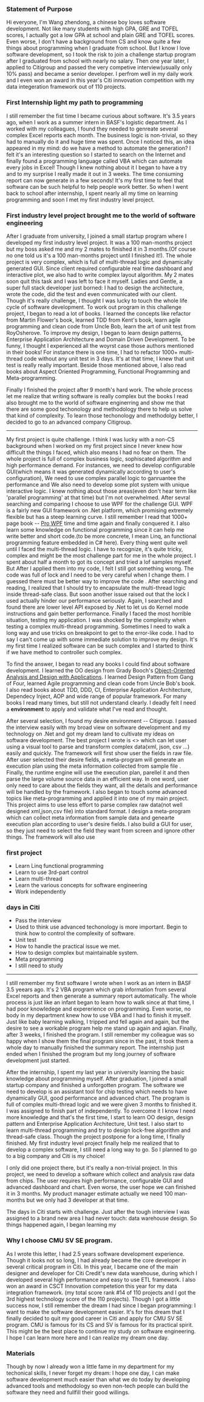 ### Statement of Purpose
Hi everyone, I'm Wang zhendong, a chinese boy loves software development. Not like many students with high GPA, GRE and TOFEL scores, I actually got a low GPA at school and plain GRE and TOFEL scores. Even worse, I don't have a background from CS and know quite a few things about programming when I graduate from school. But I know I love software development, so I took the risk to join a challenge startup program after I graduated from school with nearly no salary. Then one year later, I applied to Citigroup and passed the very competive interview(usually only 10% pass) and became a senior developer. I perfrom well in my daily work and I even won an award in this year's Citi innvovation competition with my data integeration framework out of 110 projects.  



### First Internship light my path to programming
I still remember the fist time I became curious about software. It's 3.5 years ago, when I work as a summer intern in BASF's logistic department. As I worked with my colleagues, I found they needed to genreate several complex Excel reports each month. The business logic is non-trivial, so they had to manually do it and huge time was spent. Once I noticed this, an idea appeared in my mind: do we have a method to automate the generation? I felt it's an interesting question so I started to search on the Internet and finally found a programming language called VBA which can automate every jobs in Excel! Though I knew nothing about it I began to have a try and to my surprise I really made it out in 3 weeks. The time consuming report can now generate in a few seconds! It's my first time to feel that software can be such helpful to help people work better. So when I went back to school after internship, I spent nearly all my time on learning programming and soon I met my first industry level project.

### First industry level project brought me to the world of software engineering
After I graduate from university, I joined a small startup program where I developed my first industry level project. It was a 100 man-months project but my boss asked me and my 2 mates to finished it in 3 months.(Of course no one told us it's a 100 man-months project until I finished it!). The whole project is very complex, which is full of multi-thread logic and dynamically generated GUI. Since client required configurable real time dashboard and interactive plot, we also had to write complex layout algorithm. My 2 mates soon quit this task and I was left to face it myself. Ladies and Gentle, a super full stack developer just borned: I had to design the architecture, wrote the code, did the test and even communicated with our client. Though it's really challenge, I thought I was lucky to touch the whole life cycle of software development. To work out program in this challenge project, I began to read a lot of books. I learned the concepts like refactor from Martin Flower's book, learned TDD from Kent's book, learn agile programming and clean code from Uncle Bob, learn the art of unit test from RoyOsherove. To improve my design, I began to learn design patterns, Enterprise Application Architecture and Domain Driven Development. To be funny, I thought I experienced all the woyrst case those authors mentioned in their books! For instance there is one time, I had to refactor 1000+ multi-thread code without any unit test in 3 days. It's at that time, I knew that unit test is really really important. Beside those mentioned above, I also read books about Aspect Oriented Programming, Functional Programming and Meta-programming.

Finally I finished the project after 9 month's hard work. The whole process let me realize that writing software is really complex but the books I read also brought me to the world of software enginerring and show me that there are some good techonology and methodology there to help us solve that kind of complexity. To learn those techonology and methodolgy better, I decided to go to an advanced company Citigroup.



____________________________

My first project is quite challenge. 
I think I was lucky with a non-CS background when I worked on my first project since I never knew how difficult the things I faced, which also means I had no fear on them. The whole project is full of complex business logic, sophiscated algorithm and high performance demand. For instances, we need to develop configurable GUI(which means it was generated dynamically according to user's configuration), We need to use complex parallel logic to ganruantee the performance and We also need to develop some plot system with unique interactive logic. I knew nothing about those areas(even don't hear term like 'parallel programming' at that time) but I'm not overwhelmed. After sevral searching and comparing I choose to use WPF for the challenge GUI. WPF is a fairly new GUI framework on .Net platform, which promising extremely flexible but has a steep learning curve. I still remember I read that 1000+ page book -- [Pro WPF](http://www.amazon.com/Pro-WPF-2010-Presentation-Foundation/dp/1430272058/ref=sr_1_3?ie=UTF8&qid=1449541096&sr=8-3&keywords=pro+WPF) time and time again and finally conquered it. I also learn some knowledge on functional programming since it can help me write better and short code.(to be more concrete, I mean Linq, an functional programming feature embedded in C# here). Every thing went quite well until I faced the multi-thread logic. I have to recognize, it's quite tricky, complex and might be the most challenge part  for me in the whole project. I spent about half a month to got its concept and tried a lof samples myself. But After I applied them into my code, I felt I still got something wrong. The code was full of lock and I need to be very careful when I change them. I guessed there must be better way to improve the code . After searching and reading, I realized that I should try to encapsulate the multi-thread logic inside thread-safe class. But soon another issue raised out that the lock I used actually hinder our performance seriously. Again, I searched and found there are lower level API exposed by .Net to let us do Kernel mode instructions and gain better performance. Finally I faced the most horrible situation, testing my application. I was shocked by the complexity when testing  a complex multi-thread programming. Sometimes I need to walk a long way and use tricks on breakpoint to get to the error-like code. I had to say I can't come up with some immediate solution to improve my design. It's my first time I realized software can be such complex and I started to think if we have method to controller such complex. 

To find the answer, I began to read any books I could find about software development. I learned the OO design from Grady Booch's [Object-Oriented Analysis and Design with Applications](http://www.amazon.com/Object-Oriented-Analysis-Design-Applications-3rd/dp/020189551X/ref=sr_1_3?ie=UTF8&qid=1449544953&sr=8-3&keywords=object+oriented+design). I learned Design Pattern from Gang of Four, learned Agile programming and clean code from Uncle Bob's book. I also read books about TDD, DDD, CI, Enterprise Application Architecture, Dependecy Inject, AOP and wide range of popular framework. For many books I read many times, but still not understand clearly. I deadly felt I need a **environment** to  apply and validate what  I've read and thought.  

After several selection, I found my desire environment -- Citigroup. I passed the interview easily with my broad view on software development and my technology on .Net and got my dream land to cultivate my ideas on software development. The best project I wrote is <> which can let user using a visual tool to parse and transform complex data(xml, json, csv ...) easily and quickly. The framework will first show user the fields in raw file. After user selected their desire fields, a meta-program will generate an execution plan using the meta information collected from sample file . Finally, the runtime engine will use the execution plan, parellel it and then parse the large volume source data in an efficient way. In one word, user only need to care about the fields they want, all the details and performance will be handled by the framework.  I also began to touch some advanced topics like meta-programming and applied it into one of my main project. This project aims to use less effort to parse complex raw data(not well designed xml,json,csv file) into standard format. I design a meta-program which can collect meta information from sample data and genearte execution plan according to user's desire fields. I also build a GUI for user, so they just need to select the field they want from screen and ignore other things. The framework will also use  

### first project
* Learn Linq functional programming
* Learn to use 3rd-part control
* Learn multi-thread
* Learn the various concepts for software engineering
* Work independently



### days in Citi
* Pass the interview
* Used to think use advanced techonology is more important. Begin to think how to control the complexity of software. 
* Unit test
* How to handle the practical issue we met.
* How to design complex but maintainable system.
* Meta programming
* I still need to study
___________

I still remember my first software I wrote when I work as an intern in BASF 3.5 yeears ago. It's 2 VBA program which grab information from several Excel reports and then generate a summary report  automatically. The whole process is just like an infant began to learn how to walk since at that time, I had poor knowledege and expererience on programming. Even worse, no body in my department knew how to use VBA and I had to finish it myself. Just like baby learning walking, I tripped and fell again and again, but the desire to see a workable program help me stand up again and agian. Finally, after 3 weeks, I finished the program. I still remember my colleague was so happy when I show them the final program since in the past, it took them a whole day to manually finished the summary report. The internship just ended when I finished the program but my long journey of software development just started.

After the internship, I spent my last year in university learning the basic knowledge about programming myself. After graduation, I joined a small startup company and finished a unforgotten program. The software we need to develop is an assistant tool for chip testing which needs to have dynamically GUI, good performance  and advanced chart. The program is full of complex multi-thread logic and we were given 3 months to finished it. I was assigned to finish part of independently. To overcome it I know I need more knowledge and that's the first time, I start to learn OO design, design pattern and Enterprise Application Architecture, Unit test. I also start to learn multi-thread programming and try to design lock-free algorithm and thread-safe class. Though the project postpone for a long time, I finally finished. My first industry level project finally help me realized that to develop a complex software, I still need a long way to go. So I planned to go to a big company and Citi is my choice! 

I only did one project there, but it's really a non-trivial project. In this project, we need to develop a software which collect and analysis raw data from chips. The user requires high performance, configurable GUI and advanced dashboard and chart. Even worse, the user hope we can finished it in 3 months. My product manager estimate actually we need 100 man-months but we only had 3 developer at that time.  

The days in Citi starts with challenge. Just after the tough interview I was assigned to a brand new area I had never touch: data warehouse design. So things happened again, I began learning my  


### Why I choose CMU SV SE program.


As I wrote this letter, I had 2.5 years software development experience. Though it looks not so long, I had already became the core developer in several critical program in Citi.  In this year, I became one of the main designer and developer for Citi Credit's new data warehouse, during which I developed several high performance and easy to use ETL framework. I also won an award in CSCT Innovation competetion this year for my data integration framework. (my total score rank #14 of 110 projects and I got the 3rd highest technology score of the 110 projects). Though I got a little success now, I still remember the dream I had since I began programming: I want to make the software development easier. It's for this dream that I finally decided to quit my good career in Citi and apply for CMU SV SE program. CMU is famous for its CS and SV is famous for its practical spirit. This might be the best place to continue my study on software engineering. I hope I can learn more here and I can realize my dream one day.



### Materials
Though by now I already won a little fame in my department for my techonical skills, I never forget my dream: I hope one day, I can make software development much easier than what we do today by developing advanced tools and methodology so even non-tech people can build the software they need and fullfill their good willings. 




